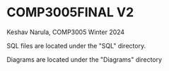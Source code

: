 # COMP3005FINAL V2
Keshav Narula, COMP3005 Winter 2024


SQL files are located under the "SQL" directory.

Diagrams are located under the "Diagrams" directory
